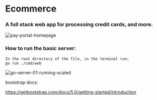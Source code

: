 # Ecommerce 


### A full stack web app for processing credit cards, and more.


![pay-portal-homepage](https://user-images.githubusercontent.com/46334926/197931336-c11fc238-7589-4e38-abd6-e738524e0867.png)





### How to run the basic server:

```
In the root directory of the file, in the terminal run:
go run ./cmd/web
```
![go-server-01-running-scaled](https://user-images.githubusercontent.com/46334926/190256631-8da51aa5-3eb6-4dc8-a085-f02161db2d26.png)



 bootstrap docs:

<https://getbootstrap.com/docs/5.0/getting-started/introduction>




